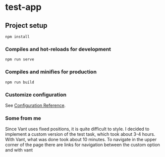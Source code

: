 # test-app

## Project setup
```
npm install
```

### Compiles and hot-reloads for development
```
npm run serve
```

### Compiles and minifies for production
```
npm run build
```

### Customize configuration
See [Configuration Reference](https://cli.vuejs.org/config/).


### Some from me
Since Vant uses fixed positions, it is quite difficult to style. I decided to implement a custom version of the test task, which took about 3-4 hours. With Vant, what was done took about 10 minutes. To navigate in the upper corner of the page there are links for navigation between the custom option and with vant